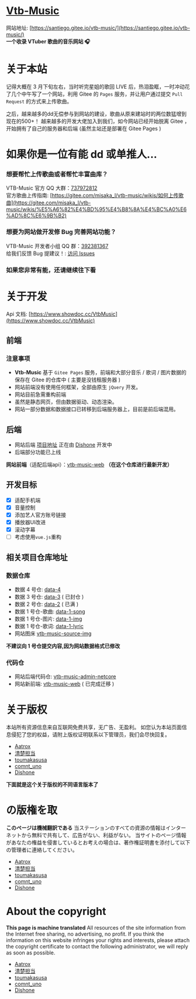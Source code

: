 # [Vtb-Music](https://santiego.gitee.io/vtb-music/)

网站地址: [https://santiego.gitee.io/vtb-music/](https://santiego.gitee.io/vtb-music/)  
**一个收录 VTuber 歌曲的音乐网站 🎧**

# 关于本站

记得大概在 3 月下旬左右，当时听完星姐的歌回 LIVE 后，热泪盈眶，一时冲动花了几个中午写了一个网站，利用 Gitee 的 `Pages` 服务，并让用户通过提交 `Pull Request` 的方式来上传歌曲。

之后，越来越多的dd无偿参与到网站的建设，歌曲从原来建站时的两位数猛增到现在的500+！ 
越来越多的开发大佬加入到我们，如今网站已经开始脱离 Gitee ，开始拥有了自己的服务器和后端 (虽然主站还是部署在 Gitee Pages )  

# 如果你是一位有能 dd 或单推人...

### 想要帮忙上传歌曲或者帮忙丰富曲库？

VTB-Music 官方 QQ 大群：[737972812](https://jq.qq.com/?_wv=1027&k=5EqZYKh)  
官方歌曲上传指南: [https://gitee.com/misaka_l/vtb-music/wikis/如何上传歌曲](https://gitee.com/misaka_l/vtb-music/wikis/%E5%A6%82%E4%BD%95%E4%B8%8A%E4%BC%A0%E6%AD%8C%E6%9B%B2)

### 想要为网站做开发修 Bug 完善网站功能？

VTB-Music 开发者小组 QQ 群：[392381367](https://jq.qq.com/?_wv=1027&k=5jg8bYq)  
给我们反馈 Bug 提建议！: [访问 Issues](https://gitee.com/misaka_l/vtb-music/issues)

### 如果您非常有能，还请继续往下看

# 关于开发

Api 文档: [https://www.showdoc.cc/VtbMusic](https://www.showdoc.cc/VtbMusic)

## 前端

### 注意事项

- **Vtb-Music** 基于 `Gitee Pages` 服务，前端和大部分音乐 / 歌词 / 图片数据的保存在 Gitee 的仓库中 ( 主要是没钱租服务器 )
- 网站前端没有使用任何框架，全部由原生 `jQuery` 开发。
- 网站目前急需重构前端
- 虽然是静态网页，但由数据驱动、动态渲染。
- 网站一部分数据和数据接口已转移到后端服务器上，目前是前后端混用。

## 后端

- 网站后端 [项目地址](https://gitee.com/Dishone/vtb-music-admin-netcore) 正在由 [Dishone](https://gitee.com/Dishone) 开发中
- 后端部分功能已上线

**网站前端**（适配后端api）：[vtb-music-web](https://gitee.com/mrams/vtb-music-web) **（在这个仓库进行最新开发）**

## 开发目标

- [x] 适配手机端
- [x] 音量控制
- [x] 添加艺人官方账号链接
- [x] 播放器UI改进
- [x] 滚动字幕
- [ ] 考虑使用`vue.js`重构

## 相关项目仓库地址

### 数据仓库

- 数据 4 号仓: [data-4](https://gitee.com/santiego/vtb-music-source-data-4)
- 数据 3 号仓: [data-3](https://gitee.com/santiego/vtb-music-source-data-3) ( 已封仓 )
- 数据 2 号仓: [data-2](https://gitee.com/santiego/vtb-music-source-data-2) ( 已满 )
- 数据 1 号仓-歌曲: [data-1-song](https://gitee.com/santiego/vtb-music-source-song)
- 数据 1 号仓-图片: [data-1-img](https://gitee.com/santiego/vtb-music-source-img)
- 数据 1 号仓-歌词: [data-1-lyric](https://gitee.com/santiego/vtb-music-source-lyric)
- 网站图床 [vtb-music-source-img](https://gitee.com/santiego/vtb-music-source-img)

**不建议向 1 号仓提交内容,因为网站数据格式已修改**

### 代码仓

- 网站后端代码仓: [vtb-music-admin-netcore](https://gitee.com/Dishone/vtb-music-admin-netcore)
- 网站新前端: [vtb-music-web](https://gitee.com/mrams/vtb-music-web) ( 已完成迁移 )

# 关于版权
本站所有资源信息来自互联网免费共享，无广告、无盈利。
如您认为本站页面信息侵犯了您的权益，请附上版权证明联系以下管理员，我们会尽快回复。
- [Aatrox](https://gitee.com/Aatroxayi)
- [清楚担当](https://gitee.com/mima4561834)
- [toumakasusa](https://gitee.com/toumakasusa)
- [comnt_uno](https://gitee.com/comnt_uno)
- [Dishone](https://gitee.com/Dishone)

**下面就是这个关于版权的不同语言版本了**
# の版権を取
**このページは機械翻訳である**
当ステーションのすべての資源の情報はインターネットから無料で共有して、広告がない、利益がない。
当サイトのページ情報があなたの権益を侵害しているとお考えの場合は、著作権証明書を添付して以下の管理者に連絡してください。
- [Aatrox](https://gitee.com/Aatroxayi)
- [清楚担当](https://gitee.com/mima4561834)
- [toumakasusa](https://gitee.com/toumakasusa)
- [comnt_uno](https://gitee.com/comnt_uno)
- [Dishone](https://gitee.com/Dishone)

# About the copyright
**This page is machine translated**
All resources of the site information from the Internet free sharing, no advertising, no profit.
If you think the information on this website infringes your rights and interests, please attach the copyright certificate to contact the following administrator, we will reply as soon as possible.
- [Aatrox](https://gitee.com/Aatroxayi)
- [清楚担当](https://gitee.com/mima4561834)
- [toumakasusa](https://gitee.com/toumakasusa)
- [comnt_uno](https://gitee.com/comnt_uno)
- [Dishone](https://gitee.com/Dishone)